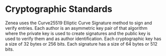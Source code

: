 # Cryptographic Standards
Zenea uses the Curve25519 Elliptic Curve Signature method to sign and verify entries. Each author is an asymmetric key pair of that algorithm where the private key is used to create signatures and the public key is used to verify them and as author identification.
Each cryptographic key has a size of 32 bytes or 256 bits.
Each signature has a size of 64 bytes or 512 bits.
